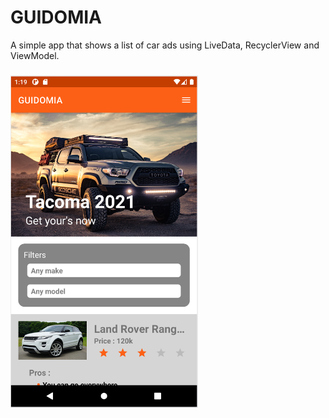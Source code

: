 # GUIDOMIA

A simple app that shows a list of car ads using LiveData, RecyclerView and ViewModel.

###

<img src="app.png" width="300"/>